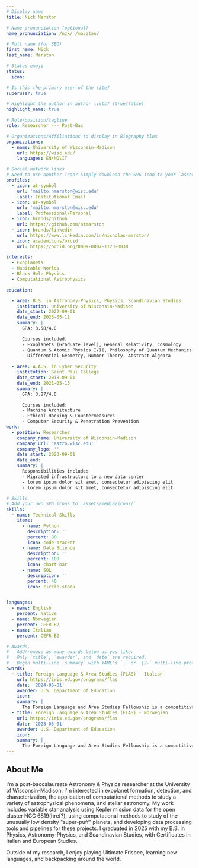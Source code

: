 ```yaml
---
# Display name
title: Nick Marston

# Name pronunciation (optional)
name_pronunciation: /nɪk/ /maɹztən/

# Full name (for SEO)
first_name: Nick
last_name: Marston

# Status emoji
status:
  icon: 

# Is this the primary user of the site?
superuser: true

# Highlight the author in author lists? (true/false)
highlight_name: true

# Role/position/tagline
role: Researcher --- Post-Bac

# Organizations/Affiliations to display in Biography blox
organizations:
  - name: University of Wisconsin-Madison
    url: https://wisc.edu/
    languages: EN\NO\IT

# Social network links
# Need to use another icon? Simply download the SVG icon to your `assets/media/icons/` folder.
profiles:
  - icon: at-symbol
    url: 'mailto:nmarston@wisc.edu'
    label: Institutional Email
  - icon: at-symbol
    url: 'mailto:nmarston@wisc.edu'
    label: Professional/Personal    
  - icon: brands/github
    url: https://github.com/ntmarston
  - icon: brands/linkedin
    url: https://www.linkedin.com/in/nicholas-marston/
  - icon: academicons/orcid
    url: https://orcid.org/0009-0007-1123-0038

interests:
  - Exoplanets
  - Habitable Worlds
  - Black Hole Physics
  - Computational Astrophysics

education:

  - area: B.S. in Astronomy-Physics, Physics, Scandinavian Studies
    institution: University of Wisconsin-Madison
    date_start: 2022-09-01
    date_end: 2025-05-11
    summary: |
      GPA: 3.58/4.0

      Courses included:
      - Exoplanets (Graduate level), General Relativity, Cosmology
      - Quantum & Atomic Physics I/II, Philosophy of Quantum Mechanics
      - Differential Geometry, Number Theory, Abstract Algebra
      
  - area: A.A.S. in Cyber Security
    institution: Saint Paul College
    date_start: 2018-09-01
    date_end: 2021-05-15
    summary: |
      GPA: 3.87/4.0

      Courses included:
      - Machine Architecture
      - Ethical Hacking & Countermeasures
      - Computer Security & Penetration Prevention
work:
  - position: Researcher
    company_name: University of Wisconsin-Madison
    company_url: 'astro.wisc.edu'
    company_logo: ''
    date_start: 2023-09-01
    date_end:
    summary: |
      Responsibilities include:
      - Migrated infrastructure to a new data center
      - lorem ipsum dolor sit amet, consectetur adipiscing elit
      - lorem ipsum dolor sit amet, consectetur adipiscing elit

# Skills
# Add your own SVG icons to `assets/media/icons/`
skills:
  - name: Technical Skills
    items:
      - name: Python
        description: ''
        percent: 80
        icon: code-bracket
      - name: Data Science
        description: ''
        percent: 100
        icon: chart-bar
      - name: SQL
        description: ''
        percent: 40
        icon: circle-stack


languages:
  - name: English
    percent: Native
  - name: Norwegian
    percent: CEFR-B2
  - name: Italian
    percent: CEFR-B2

# Awards.
#   Add/remove as many awards below as you like.
#   Only `title`, `awarder`, and `date` are required.
#   Begin multi-line `summary` with YAML's `|` or `|2-` multi-line prefix and indent 2 spaces below.
awards:
  - title: Foreign Language & Area Studies (FLAS) - Italian
    url: https://iris.ed.gov/programs/flas
    date: '2024-05-01'
    awarder: U.S. Department of Education
    icon: 
    summary: |
      The Foreign Language and Area Studies Fellowship is a competitive grant funded by the U.S. Department of Education. The grant provides a total of \$8,500 to assist students in acquiring foreign language and either area or international studies competencies. I received this grant for the second consecutive year to take an advanced Italian language course through the Umbra Institute. Through this course I reached a CEFR-B2 (Upper-intermediate) fluency level.
  - title: Foreign Language & Area Studies (FLAS) - Norwegian
    url: https://iris.ed.gov/programs/flas
    date: '2023-05-01'
    awarder: U.S. Department of Education
    icon: 
    summary: |
      The Foreign Language and Area Studies Fellowship is a competitive grant awarded to undergraduate and graduate students funded by the U.S. Department of Education. The grant provides a total of \$8,500 to assist students in acquiring foreign language and either area or international studies competencies. I received this grant to take an advanced Norwegian language course at UiO, through which I reached CEFR-B2/C1 (Upper Intermediate/Advanced) fluency.
---
```


## About Me

I'm a post-baccalaureate Astronomy & Physics researcher at the University of Wisconsin-Madison. I'm interested in 
exoplanet formation, detection, and characterization, the application of computational methods to study a variety of astrophysical phenomena, and stellar astronomy.
My work includes variable star analysis using Kepler mission data for the open cluster NGC 6819(href?), using computational methods to 
study of the unusually low density "super-puff" planets, and developing data processing tools and pipelines for these projects. 
I graduated in 2025 with my B.S. in Physics, Astronomy-Physics, and Scandinavian Studies, with Certificates in Italian and European Studies. 

Outside of my research, I enjoy playing Ultimate Frisbee, learning new languages, and backpacking around the world.
